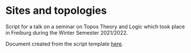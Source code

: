 # Sites and topologies

Script for a talk on a seminar on Topos Theory and Logic which took place in Freiburg during the Winter Semester 2021/2022.

Document created from the script template [here](https://github.com/pedro-nlb/latex-templates).

